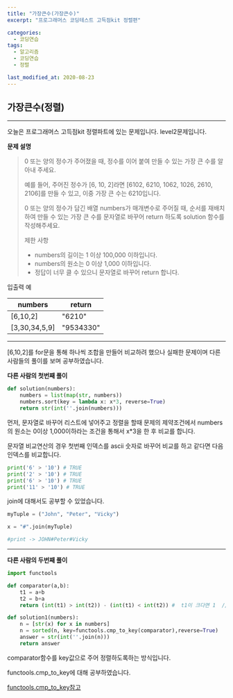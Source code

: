 ```yaml
---
title: "가장큰수(가장큰수)"
excerpt: "프로그래머스 코딩테스트 고득점kit 정렬편"

categories:
  - 코딩연습
tags:
  - 알고리즘
  - 코딩연습
  - 정렬

last_modified_at: 2020-08-23
---
```

## 가장큰수(정렬)
---
오늘은 프로그래머스 고득점kit 정렬파트에 있는 문제입니다. level2문제입니다.

**문제 설명**

> 0 또는 양의 정수가 주어졌을 때, 정수를 이어 붙여 만들 수 있는 가장 큰 수를 알아내 주세요.
>
>예를 들어, 주어진 정수가 [6, 10, 2]라면 [6102, 6210, 1062, 1026, 2610, 2106]를 만들 수 있고, 이중 가장 큰 수는 6210입니다.
>
>0 또는 양의 정수가 담긴 배열 numbers가 매개변수로 주어질 때, 순서를 재배치하여 만들 수 있는 가장 큰 수를 문자열로 바꾸어 return 하도록 solution 함수를 작성해주세요.
>
>제한 사항
> - numbers의 길이는 1 이상 100,000 이하입니다.
> - numbers의 원소는 0 이상 1,000 이하입니다.
> - 정답이 너무 클 수 있으니 문자열로 바꾸어 return 합니다.
>

입출력 예

|numbers|return|
|-------|------|
|\[6,10,2]|"6210"|
|\[3,30,34,5,9]|"9534330"|

***
[6,10,2]를 for문을 통해 하나씩 조합을 만들어 비교하려 했으나 실패한 문제이며 다른 사람들의 풀이를 보며 공부하였습니다.

**다른 사람의 첫번째 풀이**
```python
def solution(numbers):
    numbers = list(map(str, numbers))
    numbers.sort(key = lambda x: x*3, reverse=True)
    return str(int(''.join(numbers)))
```

먼저, 문자열로 바꾸어 리스트에 넣어주고 정렬을 할때 문제의 제약조건에서 numbers의 원소는 0이상 1,000이하라는 조건을 통해서 x*3을 한 후 비교를 합니다.

문자열 비교연산의 경우 첫번째 인덱스를 ascii 숫자로 바꾸어 비교를 하고 같다면 다음 인덱스를 비교합니다.

```python
print('6' > '10') # TRUE
print('2' > '10') # TRUE
print('6' > '10') # TRUE
print('11' > '10') # TRUE
```
join에 대해서도 공부할 수 있었습니다.

```python
myTuple = ("John", "Peter", "Vicky")

x = "#".join(myTuple)

#print -> JOHN#Peter#Vicky
```
***

**다른 사람의 두번째 풀이**
```python
import functools

def comparator(a,b):
    t1 = a+b
    t2 = b+a
    return (int(t1) > int(t2)) - (int(t1) < int(t2)) #  t1이 크다면 1  // t2가 크다면 -1  //  같으면 0

def solution1(numbers):
    n = [str(x) for x in numbers]
    n = sorted(n, key=functools.cmp_to_key(comparator),reverse=True)
    answer = str(int(''.join(n)))
    return answer
```
comparator함수를 key값으로 주어 정렬하도록하는 방식입니다.

functools.cmp_to_key에 대해 공부하였습니다.

[functools.cmp_to_key참고](https://docs.python.org/ko/3/howto/sorting.html)
